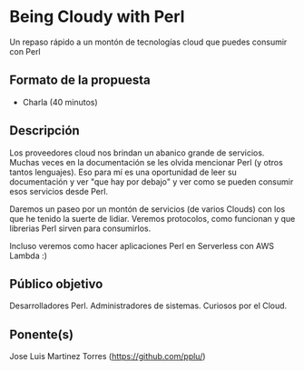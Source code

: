 # Being Cloudy with Perl

Un repaso rápido a un montón de tecnologías cloud que puedes consumir con Perl

## Formato de la propuesta

* Charla (40 minutos)

## Descripción

Los proveedores cloud nos brindan un abanico grande de servicios. Muchas veces en la documentación
se les olvida mencionar Perl (y otros tantos lenguajes). Eso para mí es una oportunidad de leer su 
documentación y ver "que hay por debajo" y ver como se pueden consumir esos servicios desde Perl.

Daremos un paseo por un montón de servicios (de varios Clouds) con los que he tenido la suerte de 
lidiar. Veremos protocolos, como funcionan y que librerias Perl sirven para consumirlos.

Incluso veremos como hacer aplicaciones Perl en Serverless con AWS Lambda :)

## Público objetivo

Desarrolladores Perl. Administradores de sistemas. Curiosos por el Cloud.

## Ponente(s)

Jose Luis Martinez Torres (https://github.com/pplu/)

